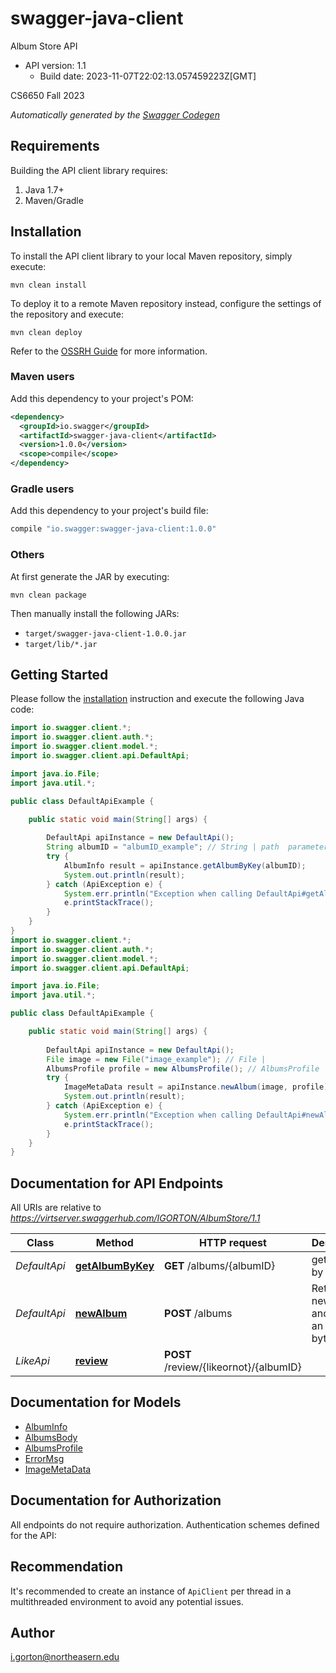 # swagger-java-client

Album Store API
- API version: 1.1
  - Build date: 2023-11-07T22:02:13.057459223Z[GMT]

CS6650 Fall 2023


*Automatically generated by the [Swagger Codegen](https://github.com/swagger-api/swagger-codegen)*


## Requirements

Building the API client library requires:
1. Java 1.7+
2. Maven/Gradle

## Installation

To install the API client library to your local Maven repository, simply execute:

```shell
mvn clean install
```

To deploy it to a remote Maven repository instead, configure the settings of the repository and execute:

```shell
mvn clean deploy
```

Refer to the [OSSRH Guide](http://central.sonatype.org/pages/ossrh-guide.html) for more information.

### Maven users

Add this dependency to your project's POM:

```xml
<dependency>
  <groupId>io.swagger</groupId>
  <artifactId>swagger-java-client</artifactId>
  <version>1.0.0</version>
  <scope>compile</scope>
</dependency>
```

### Gradle users

Add this dependency to your project's build file:

```groovy
compile "io.swagger:swagger-java-client:1.0.0"
```

### Others

At first generate the JAR by executing:

```shell
mvn clean package
```

Then manually install the following JARs:

* `target/swagger-java-client-1.0.0.jar`
* `target/lib/*.jar`

## Getting Started

Please follow the [installation](#installation) instruction and execute the following Java code:

```java
import io.swagger.client.*;
import io.swagger.client.auth.*;
import io.swagger.client.model.*;
import io.swagger.client.api.DefaultApi;

import java.io.File;
import java.util.*;

public class DefaultApiExample {

    public static void main(String[] args) {
        
        DefaultApi apiInstance = new DefaultApi();
        String albumID = "albumID_example"; // String | path  parameter is album key to retrieve
        try {
            AlbumInfo result = apiInstance.getAlbumByKey(albumID);
            System.out.println(result);
        } catch (ApiException e) {
            System.err.println("Exception when calling DefaultApi#getAlbumByKey");
            e.printStackTrace();
        }
    }
}
import io.swagger.client.*;
import io.swagger.client.auth.*;
import io.swagger.client.model.*;
import io.swagger.client.api.DefaultApi;

import java.io.File;
import java.util.*;

public class DefaultApiExample {

    public static void main(String[] args) {
        
        DefaultApi apiInstance = new DefaultApi();
        File image = new File("image_example"); // File | 
        AlbumsProfile profile = new AlbumsProfile(); // AlbumsProfile | 
        try {
            ImageMetaData result = apiInstance.newAlbum(image, profile);
            System.out.println(result);
        } catch (ApiException e) {
            System.err.println("Exception when calling DefaultApi#newAlbum");
            e.printStackTrace();
        }
    }
}
```

## Documentation for API Endpoints

All URIs are relative to *https://virtserver.swaggerhub.com/IGORTON/AlbumStore/1.1*

Class | Method | HTTP request | Description
------------ | ------------- | ------------- | -------------
*DefaultApi* | [**getAlbumByKey**](docs/DefaultApi.md#getAlbumByKey) | **GET** /albums/{albumID} | get album by key
*DefaultApi* | [**newAlbum**](docs/DefaultApi.md#newAlbum) | **POST** /albums | Returns the new key and size of an image in bytes.
*LikeApi* | [**review**](docs/LikeApi.md#review) | **POST** /review/{likeornot}/{albumID} | 

## Documentation for Models

 - [AlbumInfo](docs/AlbumInfo.md)
 - [AlbumsBody](docs/AlbumsBody.md)
 - [AlbumsProfile](docs/AlbumsProfile.md)
 - [ErrorMsg](docs/ErrorMsg.md)
 - [ImageMetaData](docs/ImageMetaData.md)

## Documentation for Authorization

All endpoints do not require authorization.
Authentication schemes defined for the API:

## Recommendation

It's recommended to create an instance of `ApiClient` per thread in a multithreaded environment to avoid any potential issues.

## Author

i.gorton@northeasern.edu

